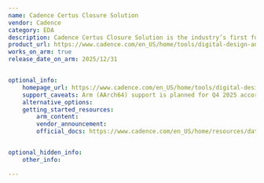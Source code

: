 ```yaml
---
name: Cadence Certus Closure Solution
vendor: Cadence
category: EDA
description: Cadence Certus Closure Solution is the industry’s first fully automated, massively parallel environment for full-chip optimization and signoff, delivering faster closure across timing, extraction, and verification for advanced and 3D-IC designs.
product_url: https://www.cadence.com/en_US/home/tools/digital-design-and-signoff/silicon-signoff/certus-closure-solution.html
works_on_arm: true
release_date_on_arm: 2025/12/31


optional_info:
    homepage_url: https://www.cadence.com/en_US/home/tools/digital-design-and-signoff/silicon-signoff/certus-closure-solution.html
    support_caveats: Arm (AArch64) support is planned for Q4 2025 according to Cadence’s platform roadmap. For early-access builds, contact arm-ecosystem@cadence.com.
    alternative_options:
    getting_started_resources:
        arm_content:
        vendor_announcement:
        official_docs: https://www.cadence.com/en_US/home/resources/datasheets/cadence-certus-closure-solution-ds.html


optional_hidden_info:
    other_info:

---
```


